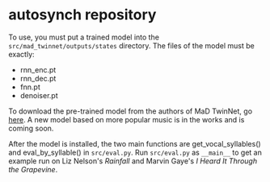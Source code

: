 # autosynch repository

To use, you must put a trained model into the `src/mad_twinnet/outputs/states`
directory. The files of the model must be exactly:
- rnn_enc.pt
- rnn_dec.pt
- fnn.pt
- denoiser.pt

To download the pre-trained model from the authors of MaD TwinNet, go [here](https://doi.org/10.5281/zenodo.1164592).
A new model based on more popular music is in the works and is coming soon.

After the model is installed, the two main functions are get_vocal_syllables()
and eval_by_syllable() in `src/eval.py`. Run `src/eval.py` as `__main__` to get
an example run on Liz Nelson's *Rainfall* and Marvin Gaye's *I Heard It Through the
Grapevine*.
